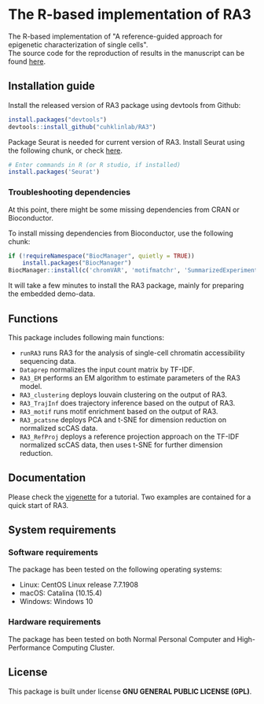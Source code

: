 # The R-based implementation of RA3
The R-based implementation of "A reference-guided approach for epigenetic characterization of single cells".<br/>
The source code for the reproduction of results in the manuscript can be found [here](https://github.com/cuhklinlab/RA3_source).

## Installation guide
Install the released version of RA3 package using devtools from Github:
```r
install.packages("devtools")
devtools::install_github("cuhklinlab/RA3")
```

Package Seurat is needed for current version of RA3. Install Seurat using the following chunk, or check [here](https://satijalab.org/seurat/install.html).
```r
# Enter commands in R (or R studio, if installed)
install.packages('Seurat')
```

### Troubleshooting dependencies
At this point, there might be some missing dependencies from CRAN or Bioconductor. 

To install missing dependencies from Bioconductor, use the following chunk:
```r
if (!requireNamespace("BiocManager", quietly = TRUE))
    install.packages("BiocManager")
BiocManager::install(c('chromVAR', 'motifmatchr', 'SummarizedExperiment', 'BSgenome.Hsapiens.UCSC.hg19', 'slingshot')) 
```

It will take a few minutes to install the RA3 package, mainly for preparing the embedded demo-data. 

## Functions
This package includes following main functions:
- `runRA3` runs RA3 for the analysis of single-cell chromatin accessibility sequencing data. 
- `Dataprep` normalizes the input count matrix by TF-IDF.
- `RA3_EM` performs an EM algorithm to estimate parameters of the RA3 model.
- `RA3_clustering` deploys louvain clustering on the output of RA3.
- `RA3_TrajInf` does trajectory inference based on the output of RA3.
- `RA3_motif` runs motif enrichment based on the output of RA3.
- `RA3_pcatsne` deploys PCA and t-SNE for dimension reduction on normalized scCAS data.
- `RA3_RefProj` deploys a reference projection approach on the TF-IDF normalized scCAS data, then uses t-SNE for further dimension reduction.

## Documentation
Please check the [vigenette](https://github.com/cuhklinlab/RA3/wiki) for a tutorial. Two examples are contained for a quick start of RA3.

## System requirements
### Software requirements
The package has been tested on the following operating systems: 
- Linux: CentOS Linux release 7.7.1908
- macOS: Catalina (10.15.4)
- Windows: Windows 10

### Hardware requirements
The package has been tested on both Normal Personal Computer and High-Performance Computing Cluster.

## License
This package is built under license **GNU GENERAL PUBLIC LICENSE (GPL)**.

